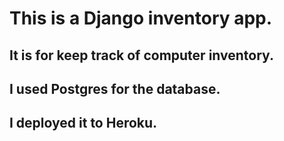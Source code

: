 # This is a Django inventory app.
## It is for keep track of computer inventory.
## I used Postgres for the database.
## I deployed it to Heroku.
